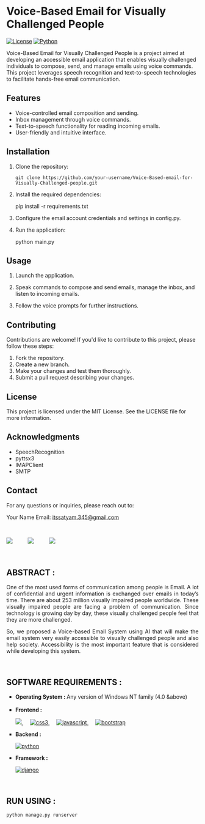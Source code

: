 # Voice-Based Email for Visually Challenged People

[![License](https://img.shields.io/badge/license-MIT-blue.svg)](https://opensource.org/licenses/MIT)
[![Python](https://img.shields.io/badge/python-v3.9+-blue.svg)](https://www.python.org/downloads/release/python-390/)

Voice-Based Email for Visually Challenged People is a project aimed at developing an accessible email application that enables visually challenged individuals to compose, send, and manage emails using voice commands. This project leverages speech recognition and text-to-speech technologies to facilitate hands-free email communication.

## Features

- Voice-controlled email composition and sending.
- Inbox management through voice commands.
- Text-to-speech functionality for reading incoming emails.
- User-friendly and intuitive interface.

## Installation

1. Clone the repository:

   ```shell
   git clone https://github.com/your-username/Voice-Based-email-for-Visually-Challenged-people.git

1. Install the required dependencies:
   
   pip install -r requirements.txt

2. Configure the email account credentials and settings in config.py.

3. Run the application:

   python main.py
   
## Usage
1. Launch the application.

2. Speak commands to compose and send emails, manage the inbox, and listen to incoming emails.
3. Follow the voice prompts for further instructions.
   
## Contributing
Contributions are welcome! If you'd like to contribute to this project, please follow these steps:
1. Fork the repository.
2. Create a new branch.
3. Make your changes and test them thoroughly.
4. Submit a pull request describing your changes.

## License
This project is licensed under the MIT License. See the LICENSE file for more information.

## Acknowledgments
- SpeechRecognition
- pyttsx3
- IMAPClient
- SMTP

## Contact
For any questions or inquiries, please reach out to:

Your Name
Email: itssatyam.345@gmail.com

<br>

![](https://img.shields.io/github/forks/Candida18/Virtual-Assistance-For-The-Blind?style=for-the-badge) &emsp;  &emsp; 
![](https://img.shields.io/github/stars/Candida18/Virtual-Assistance-For-The-Blind?style=for-the-badge) &emsp;  &emsp; 
![](https://img.shields.io/github/license/Candida18/Virtual-Assistance-For-The-Blind?style=for-the-badge) &emsp; 

<br>

## ABSTRACT : 
<p align="justify">One of the most used forms of communication among people is Email. A lot of confidential and urgent information is exchanged over emails in today’s time. There are about 253 million visually impaired people worldwide. These visually impaired people are facing a problem of communication. Since technology is growing day by day, these visually challenged people feel that they are more challenged.</p>

<p align="justify">
So, we proposed a Voice-based Email System using AI that will make the email system very easily accessible to visually challenged people and also help society. Accessibility is the most important feature that is considered while developing this system. </p><br/>

<!--[![License](https://img.shields.io/badge/License-Apache%202.0-blue.svg)](https://opensource.org/licenses/Apache-2.0)-->

## SOFTWARE REQUIREMENTS : 
<ul type="square">
  <li> <b> Operating System : </b> Any version of Windows NT family (4.0 &above) </li>
   &emsp;
  <li> <b> Frontend : </b>
       <p align="left"> 
          <a href="https://www.w3.org/html/" target="_blank" > 
            <img src="https://img.shields.io/badge/html5-%23E34F26.svg?style=for-the-badge&logo=html5&logoColor=white"/> 
          </a>    
         &emsp;
          <a href="https://www.w3schools.com/css/" target="_blank">
            <img src="https://img.shields.io/badge/css3-%231572B6.svg?style=for-the-badge&logo=css3&logoColor=white" alt="css3" /> 
          </a> 
         &emsp;
         <a href="https://developer.mozilla.org/en-US/docs/Web/JavaScript" target="_blank"> 
           <img src="https://img.shields.io/badge/javascript-%23323330.svg?style=for-the-badge&logo=javascript&logoColor=%23F7DF1E" alt="javascript" />
         </a>
         &emsp;
          <a href="https://getbootstrap.com" target="_blank"> 
            <img src="https://img.shields.io/badge/bootstrap-%23563D7C.svg?style=for-the-badge&logo=bootstrap&logoColor=white" alt="bootstrap" /> 
          </a>
        </p> 
  </li>
 <li> <b> Backend : </b>
     <p align = "left">
        <a href="https://www.python.org" target="_blank">
          <img src="https://img.shields.io/badge/python-3670A0?style=for-the-badge&logo=python&logoColor=ffdd54" alt="python" /> 
       </a>
     </p>
   </li>
    <li> <b> Framework : </b>
     <p align="left"> 
      <a href="https://www.djangoproject.com/" target="_blank"> 
        <img src="https://img.shields.io/badge/django-%23092E20.svg?style=for-the-badge&logo=django&logoColor=white" alt="django" /> 
      </a> 
    </p>
   </li>

 </ul><br/>
 
## RUN USING :
`python manage.py runserver`

<br>







